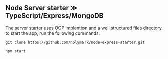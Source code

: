 ## Node Server starter ≫ TypeScript/Express/MongoDB


The server starter uses OOP implention and a well structured files directory, to start the app, run the following commands:
```
git clone https://github.com/holymark/node-express-starter.git
```

```
npm start
````
